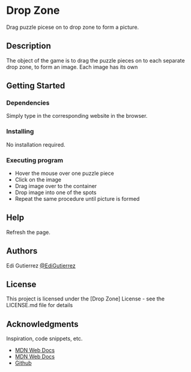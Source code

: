 # Drop Zone

Drag puzzle picese on to drop zone to form a picture.

## Description

The object of the game is to drag the puzzle pieces on to each separate drop zone, to form
an image.  Each image has its own 

## Getting Started

### Dependencies

Simply type in the corresponding website in the browser.

### Installing

No installation required.

### Executing program

* Hover the mouse over one puzzle piece
* Click on the image
* Drag image over to the container
* Drop image into one of the spots
* Repeat the same procedure until picture is formed 

## Help

Refresh the page.

## Authors

Edi Gutierrez 
[@EdiGutierrez](https://www.fanshaweonline.ca/d2l/le/content/947336/viewContent/7144649/View)

## License

This project is licensed under the [Drop Zone] License - see the LICENSE.md file for details

## Acknowledgments

Inspiration, code snippets, etc.
* [MDN Web Docs](https://developer.mozilla.org/en-US/docs/Web/API/ParentNode/children)
* [MDN Web Docs](https://developer.mozilla.org/en-US/docs/Web/API/Node/removeChild)
* [Github](https://gist.github.com/DomPizzie/7a5ff55ffa9081f2de27c315f5018afc)